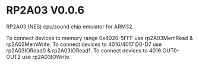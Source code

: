 # RP2A03 V0.0.6
RP2A03 (NES) cpu/sound chip emulator for ARM32.

To connect devices to memory range 0x4020-5FFF use rp2A03MemRead & rp2A03MemWrite.
To connect devices to 4016/4017 D0-D7 use rp2A03IORead0 & rp2A03IORead1.
To connect devices to 4016 OUT0-OUT2 use rp2A03IOWrite.


